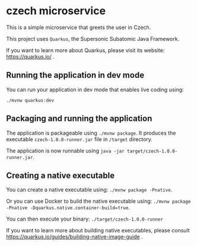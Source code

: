 # czech microservice

This is a simple microservice that greets the user in Czech.

This project uses `Quarkus`, the Supersonic Subatomic Java Framework.

If you want to learn more about Quarkus, please visit its website: https://quarkus.io/ .

## Running the application in dev mode

You can run your application in dev mode that enables live coding using:
```
./mvnw quarkus:dev
```

## Packaging and running the application

The application is packageable using `./mvnw package`.
It produces the executable `czech-1.0.0-runner.jar` file in `/target` directory.

The application is now runnable using `java -jar target/czech-1.0.0-runner.jar`.

## Creating a native executable

You can create a native executable using: `./mvnw package -Pnative`.

Or you can use Docker to build the native executable using: `./mvnw package -Pnative -Dquarkus.native.container-build=true`.

You can then execute your binary: `./target/czech-1.0.0-runner`

If you want to learn more about building native executables, please consult https://quarkus.io/guides/building-native-image-guide .